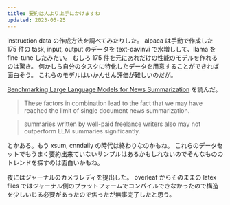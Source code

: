 ```yaml
---
title: 要約は人より上手にかけますね
updated: 2023-05-25
---
```


instruction data の作成方法を調べてみたりした。
alpaca は手動で作成した 175 件の task, input, output のデータを text-davinvi で水増しして、llama を fine-tune したみたい。
むしろ 175 件を元にあれだけの性能のモデルを作れるのは驚き。
何かしら自分のタスクに特化したデータを用意することができれば面白そう。
これらのモデルはいかんせん評価が難しいのだが。

[Benchmarking Large Language Models for News Summarization](http://arxiv.org/abs/2301.13848) を読んだ。

> These factors in combination lead to the fact that we may have reached the limit of single document news summarization.

> summaries written by well-paid freelance writers also may not outperform LLM summaries significantly.

とかある。もう xsum, cnndaily の時代は終わりなのかもね。
これらのデータセットでもうまく要約出来ていないサンプルはあるかもしれないのでそんなもののトレンドを探すのは面白いかもね。

夜にはジャーナルのカメラレディを提出した。
overleaf からそのままの latex files ではジャーナル側のプラットフォームでコンパイルできなかったので構造を少しいじる必要があったので焦ったが無事完了したと思う。
